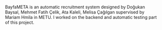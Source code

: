 BayfaMETA is an automatic recruitment system designed by Doğukan Baysal, Mehmet Fatih Çelik, Ata Kaleli, Melisa Çağılgan supervised by Mariam Hmila in METU. I worked on the backend and automatic testing part of this project.
